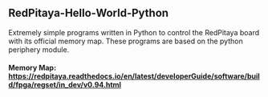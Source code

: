 ## RedPitaya-Hello-World-Python
Extremely simple programs written in Python to control the RedPitaya board with its official memory map. These programs are based on the python periphery module.


#### Memory Map: https://redpitaya.readthedocs.io/en/latest/developerGuide/software/build/fpga/regset/in_dev/v0.94.html
